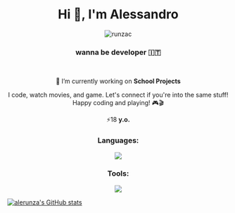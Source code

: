 <h1 align="center">Hi 👋, I'm Alessandro</h1>
<p align="center"> <img src="https://komarev.com/ghpvc/?username=runzac&label=Profile%20views&color=0e75b6&style=flat" alt="runzac" /> </p>

<h3 align="center">wanna be developer 🇮🇹</h3>

<br/>

<div align="center">
 
 🔭 I’m currently working on **School Projects**
 
 I code, watch movies, and game. Let's connect if you're into the same stuff!
 <br/>Happy coding and playing! 🎮🎬

 ⚡18 **y.o.**
 
 </div>

<h3 align="center">Languages:</h3>
<p align="center">
  <a href="https://skillicons.dev">
    <img src="https://skillicons.dev/icons?i=cpp,java,html,css,bootstrap,tailwind,js,firebase" />
  </a>
</p>
<h3 align="center">Tools:</h3>
<p align="center">
  <a href="https://skillicons.dev">
    <img src="https://skillicons.dev/icons?i=git,arduino,vscode,eclipse,androidstudio,idea" />
  </a>
</p>

[![alerunza's GitHub stats](https://github-readme-stats-alerunza.vercel.app/api?username=alerunza)](https://github.com/alerunza/github-readme-stats)
